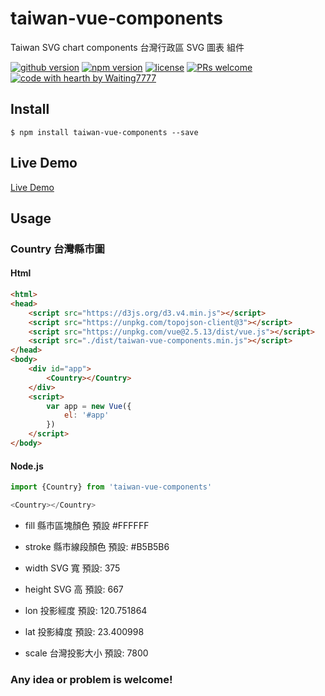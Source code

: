 # taiwan-vue-components
Taiwan SVG chart components
台灣行政區 SVG 圖表 組件 

[![github version](https://img.shields.io/github/release/waiting7777/taiwan-vue-components.svg)](https://github.com/waiting7777/taiwan-vue-components/releases/) [![npm version](https://img.shields.io/npm/v/taiwan-vue-components.svg)](https://www.npmjs.com/package/taiwan-vue-components) [![license](https://img.shields.io/github/license/waiting7777/taiwan-vue-components.svg)](https://github.com/waiting7777/taiwan-vue-components/blob/master/LICENSE) [![PRs welcome](https://img.shields.io/badge/PRs-welcome-ff69b4.svg)](https://github.com/waiting7777/taiwan-vue-components/pulls) [![code with hearth by Waiting7777](https://img.shields.io/badge/%3C%2F%3E%20code%20with%20%E2%99%A5-Waiting7777-brightgreen.svg)](https://github.com/waiting7777)

## Install

```
$ npm install taiwan-vue-components --save
```

## Live Demo
[Live Demo](https://waiting7777.github.io/taiwan-vue-components/index.html)

## Usage

### Country 台灣縣市圖

#### Html
```html
<html>
<head>
    <script src="https://d3js.org/d3.v4.min.js"></script>
    <script src="https://unpkg.com/topojson-client@3"></script>
    <script src="https://unpkg.com/vue@2.5.13/dist/vue.js"></script>
    <script src="./dist/taiwan-vue-components.min.js"></script>
</head>
<body>
    <div id="app">
        <Country></Country>
    </div>
    <script>
        var app = new Vue({
            el: '#app'
        })
    </script>
</body>
```

#### Node.js
```js
import {Country} from 'taiwan-vue-components'

<Country></Country>
```

+ fill
    縣市區塊顏色 
    預設 #FFFFFF

+ stroke
    縣市線段顏色 
    預設: #B5B5B6

+ width
    SVG 寬 
    預設: 375

+ height
    SVG 高 
    預設: 667

+ lon
    投影經度 
    預設: 120.751864

+ lat
    投影緯度 
    預設: 23.400998

+ scale
    台灣投影大小 
    預設: 7800


### Any idea or problem is welcome!



